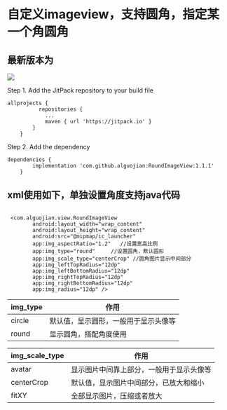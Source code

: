 # 自定义imageview，支持圆角，指定某一个角圆角

## 最新版本为
[![](https://jitpack.io/v/alguojian/RoundImageView.svg)](https://jitpack.io/#alguojian/RoundImageView)

Step 1. Add the JitPack repository to your build file
```
allprojects {
          repositories {
            ...
            maven { url 'https://jitpack.io' }
        }
    }
```

Step 2. Add the dependency
```
dependencies {
        implementation 'com.github.alguojian:RoundImageView:1.1.1'
    }
```


## xml使用如下，单独设置角度支持java代码

```

 <com.alguojian.view.RoundImageView
        android:layout_width="wrap_content"
        android:layout_height="wrap_content"
        android:src="@mipmap/ic_launcher"
        app:img_aspectRatio="1.2"   //设置宽高比例
        app:img_type="round"     //设置圆角，默认圆形
        app:img_scale_type="centerCrop" //圆角图片显示中间部分
        app:img_leftTopRadius="12dp"
        app:img_leftBottomRadius="12dp"
        app:img_rightTopRadius="12dp"
        app:img_rightBottomRadius="12dp"
        app:img_radius="12dp" />

```
|img_type|作用|
|---|---|
|circle|默认值，显示圆形，一般用于显示头像等|
|round|显示圆角，搭配角度使用|


|img_scale_type|作用|
|---|---|
|avatar|显示图片中间靠上部分，一般用于显示头像等|
|centerCrop|默认值，显示图片中间部分，已放大和缩小|
|fitXY|全部显示图片，压缩或者放大|
